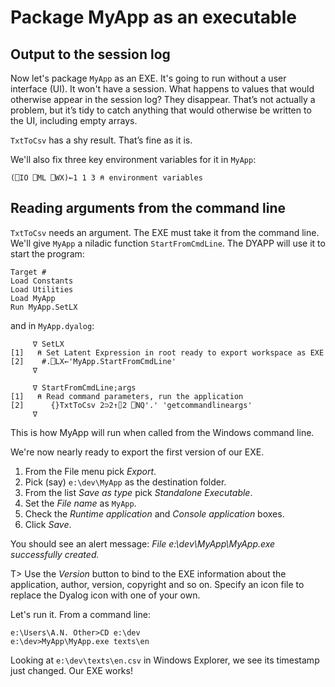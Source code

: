 # Package MyApp as an executable


## Output to the session log

Now let's package `MyApp` as an EXE. It's going to run without a user interface (UI). It won't have a session. What happens to values that would otherwise appear in the session log? They disappear. That’s not actually a problem, but it’s tidy to catch anything that would otherwise be written to the UI, including empty arrays. 

`TxtToCsv` has a shy result. That’s fine as it is. 

We'll also fix three key environment variables for it in `MyApp`:

~~~
(⎕IO ⎕ML ⎕WX)←1 1 3 ⍝ environment variables
~~~


## Reading arguments from the command line 

`TxtToCsv` needs an argument. The EXE must take it from the command line. We'll give `MyApp` a niladic function `StartFromCmdLine`. The DYAPP will use it to start the program:

~~~
Target #
Load Constants
Load Utilities
Load MyApp
Run MyApp.SetLX
~~~

and in `MyApp.dyalog`:

~~~
     ∇ SetLX
[1]   ⍝ Set Latent Expression in root ready to export workspace as EXE
[2]    #.⎕LX←'MyApp.StartFromCmdLine'
     ∇

     ∇ StartFromCmdLine;args
[1]   ⍝ Read command parameters, run the application
[2]      {}TxtToCsv 2⊃2↑⌷2 ⎕NQ'.' 'getcommandlineargs'
     ∇
~~~

This is how MyApp will run when called from the Windows command line. 

We're now nearly ready to export the first version of our EXE. 

1. From the File menu pick *Export*. 
2. Pick (say) `e:\dev\MyApp` as the destination folder. 
3. From the list *Save as type* pick *Standalone Executable*. 
4. Set the *File name* as `MyApp`.
5. Check the *Runtime application* and *Console application* boxes.
6. Click *Save*. 

You should see an alert message: _File e:\dev\MyApp\MyApp.exe successfully created._

T> Use the *Version* button to bind to the EXE information about the application, author, version, copyright and so on. Specify an icon file to replace the Dyalog icon with one of your own. 

Let's run it. From a command line:

~~~
e:\Users\A.N. Other>CD e:\dev
e:\dev>MyApp\MyApp.exe texts\en
~~~

Looking at `e:\dev\texts\en.csv` in Windows Explorer, we see its timestamp just changed. Our EXE works! 


